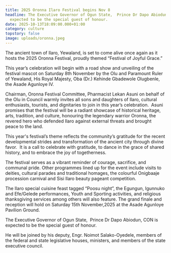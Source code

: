 ```yaml
---
title: 2025 Oronna Ilaro Festival begins Nov 8
headline: The Executive Governor of Ogun State,  Prince Dr Dapo Abiodun, CON is
  expected to be the special guest of honour. 
date: 2025-10-13T18:09:00.000+01:00
category: culture
topstory: false
image: uploads/oronna.jpeg
---
```

The ancient town of Ilaro, Yewaland, is set to come alive once again as it hosts the 2025 Oronna Festival, proudly themed “Festival of Joyful Grace.” 


This year’s celebration will begin with a road show and unveiling of the festival mascot on Saturday 8th November by the Olu and Paramount Ruler of Yewaland, His Royal Majesty, Oba (Dr.) Kehinde Gbadewole Olugbenle, the Asade Agunloye IV. 


Chairman, Oronna Festival Committee, Pharmacist Lekan Asuni on behalf of the Olu in Council warmly invites all sons and daughters of Ilaro, cultural enthusiasts, tourists, and dignitaries to join in this year’s celebration. 
Asuni promises that the festival will be a radiant showcase of historical heritage, arts, tradition, and culture, honouring the legendary warrior Oronna, the revered hero who defended Ilaro against external threats and brought peace to the land. 


This year's festival’s theme reflects the community’s gratitude for the recent developmental strides and transformation of the ancient city through divine favor.
 It is a call to celebrate with gratitude, to dance in the grace of shared history, and to embrace the joy of togetherness.


The festival serves as a vibrant reminder of courage, sacrifice, and communal pride.
Other programmes lined up for the event include visits to deities, cultural parades and traditional homages, the colourful Onigbaaje procession carnival and Sisi Ilaro beauty pageant competition.


The Ilaro special cuisine feast tagged “Poosu night”, the Egungun, Igunnuko and Efe/Gelede performances, Youth and Sporting activities, and religious thanksgiving services among others will also feature.
The grand finale and reception will hold on Saturday 15th November,2025 at the Asade Agunloye Pavilion Ground. 


The Executive Governor of Ogun State,  Prince Dr Dapo Abiodun, CON is expected to be the special guest of honour. 


He will be joined by his deputy, Engr. Noimot Salako-Oyedele, members of the federal and state legislative houses, ministers, and members of the state executive council.

